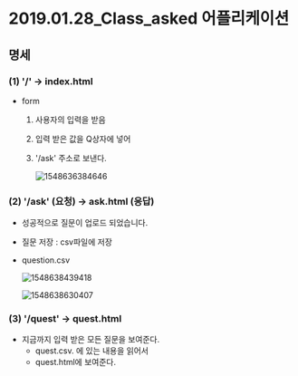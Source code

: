 # 2019.01.28_Class_asked 어플리케이션



## 명세

### (1) '/' -> index.html
- form
    1. 사용자의 입력을 받음

    2. 입력 받은 값을 Q상자에 넣어

    3. '/ask' 주소로 보낸다.

       ![1548636384646](C:\Users\student\AppData\Roaming\Typora\typora-user-images\1548636384646.png)

       

### (2) '/ask' (요청) -> ask.html (응답)
- 성공적으로 질문이 업로드 되었습니다.

- 질문 저장 : csv파일에 저장

- question.csv

  ![1548638439418](C:\Users\student\AppData\Roaming\Typora\typora-user-images\1548638439418.png)

  ![1548638630407](C:\Users\student\AppData\Roaming\Typora\typora-user-images\1548638630407.png)



### (3) '/quest' -> quest.html
- 지금까지 입력 받은 모든 질문을 보여준다.
  - quest.csv. 에 있는 내용을 읽어서
  - quest.html에 보여준다.